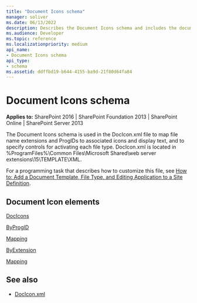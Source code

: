 ```yaml
---
title: "Document Icons schema"
manager: soliver
ms.date: 06/13/2022
description: Describes the Document Icons schema and includes the document icon elements.
ms.audience: Developer
ms.topic: reference
ms.localizationpriority: medium
api_name:
- Document Icons schema
api_type:
- schema
ms.assetid: ddffbd19-b644-4155-ba9d-21f80d64fa84
---
```


# Document Icons schema

**Applies to:** SharePoint 2016 | SharePoint Foundation 2013 | SharePoint Online | SharePoint Server 2013

The Document Icons schema is used in the DocIcon.xml file to map file name extensions and ProgIDs to associated icons and display text, and to specify controls for activating each file type. DocIcon.xml is located in %ProgramFiles%\Common Files\Microsoft Shared\web server extensions\15\TEMPLATE\XML.

For a programming task that describes how to customize this file, see [How to: Add a Document Template, File Type, and Editing Application to a Site Definition](https://msdn.microsoft.com/library/09503b28-df8c-4e22-b4f8-7272fd1dac2b%28Office.15%29.aspx).

## Document Icon elements

[DocIcons](docicons-element-document-icons.md)

[ByProgID](byprogid-element-document-icons.md)

[Mapping](mapping-element-document-icons.md)

[ByExtension](byextension-element-document-icons.md)

[Mapping](mapping-element-document-icons.md)

## See also

- [DocIcon.xml](https://msdn.microsoft.com/library/ef6acad0-0a1a-457c-bc9b-ff1e368e59fb%28Office.15%29.aspx)
